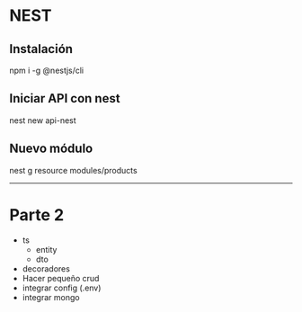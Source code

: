 # NEST

## Instalación
npm i -g @nestjs/cli

## Iniciar API con nest
nest new api-nest


## Nuevo módulo

nest g resource modules/products


---

# Parte 2

- ts
  - entity
  - dto
- decoradores
- Hacer pequeño crud
- integrar config (.env)
- integrar mongo